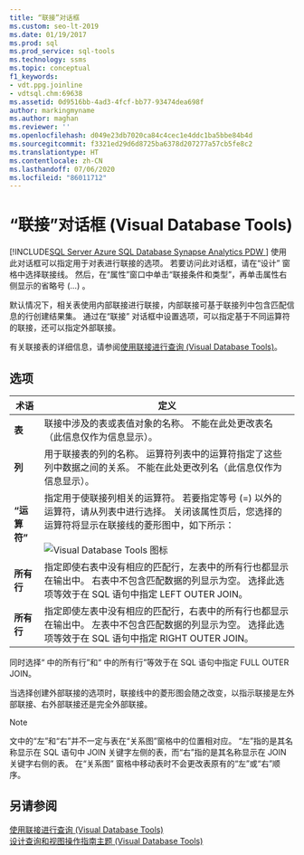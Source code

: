 ```yaml
---
title: “联接”对话框
ms.custom: seo-lt-2019
ms.date: 01/19/2017
ms.prod: sql
ms.prod_service: sql-tools
ms.technology: ssms
ms.topic: conceptual
f1_keywords:
- vdt.ppg.joinline
- vdtsql.chm:69638
ms.assetid: 0d9516bb-4ad3-4fcf-bb77-93474dea698f
author: markingmyname
ms.author: maghan
ms.reviewer: ''
ms.openlocfilehash: d049e23db7020ca84c4cec1e4ddc1ba5bbe84b4d
ms.sourcegitcommit: f3321ed29d6d8725ba6378d207277a57cb5fe8c2
ms.translationtype: HT
ms.contentlocale: zh-CN
ms.lasthandoff: 07/06/2020
ms.locfileid: "86011712"
---
```

# <a name="join-dialog-box-visual-database-tools"></a>“联接”对话框 (Visual Database Tools)
[!INCLUDE[SQL Server Azure SQL Database Synapse Analytics PDW ](../../includes/applies-to-version/sql-asdb-asdbmi-asa-pdw.md)]
使用此对话框可以指定用于对表进行联接的选项。 若要访问此对话框，请在“设计”  窗格中选择联接线。 然后，在“属性”窗口中单击“联接条件和类型”，再单击属性右侧显示的省略号 (…)    。  
  
默认情况下，相关表使用内部联接进行联接，内部联接可基于联接列中包含匹配信息的行创建结果集。 通过在“联接”  对话框中设置选项，可以指定基于不同运算符的联接，还可以指定外部联接。  
  
有关联接表的详细信息，请参阅[使用联接进行查询 (Visual Database Tools)](../../ssms/visual-db-tools/query-with-joins-visual-database-tools.md)。  
  
## <a name="options"></a>选项  
  
|**术语**|**定义**|  
|------------|------------------|  
|**表**|联接中涉及的表或表值对象的名称。 不能在此处更改表名（此信息仅作为信息显示）。|  
|**列**|用于联接表的列的名称。 运算符列表中的运算符指定了这些列中数据之间的关系。 不能在此处更改列名（此信息仅作为信息显示）。|  
|**“运算符”**|指定用于使联接列相关的运算符。 若要指定等号 (=) 以外的运算符，请从列表中进行选择。 关闭该属性页后，您选择的运算符将显示在联接线的菱形图中，如下所示：<br /><br />![Visual Database Tools 图标](../../ssms/visual-db-tools/media/dv3wbii.gif "Visual Database Tools 图标")|  
|**所有行 <table1>**|指定即使右表中没有相应的匹配行，左表中的所有行也都显示在输出中。 右表中不包含匹配数据的列显示为空。 选择此选项等效于在 SQL 语句中指定 LEFT OUTER JOIN。|  
|**所有行 <table2>**|指定即使左表中没有相应的匹配行，右表中的所有行也都显示在输出中。 左表中不包含匹配数据的列显示为空。 选择此选项等效于在 SQL 语句中指定 RIGHT OUTER JOIN。|  
  
同时选择“<table1> 中的所有行”和“<table2> 中的所有行”等效于在 SQL 语句中指定 FULL OUTER JOIN。  
  
当选择创建外部联接的选项时，联接线中的菱形图会随之改变，以指示联接是左外部联接、右外部联接还是完全外部联接。  
  
> [!NOTE]  
> 文中的“左”和“右”并不一定与表在“关系图”窗格中的位置相对应。 “左”指的是其名称显示在 SQL 语句中 JOIN 关键字左侧的表，而“右”指的是其名称显示在 JOIN 关键字右侧的表。 在“关系图”  窗格中移动表时不会更改表原有的“左”或“右”顺序。  
  
## <a name="see-also"></a>另请参阅  
[使用联接进行查询 (Visual Database Tools)](../../ssms/visual-db-tools/query-with-joins-visual-database-tools.md)  
[设计查询和视图操作指南主题 (Visual Database Tools)](../../ssms/visual-db-tools/design-queries-and-views-how-to-topics-visual-database-tools.md)  
  
